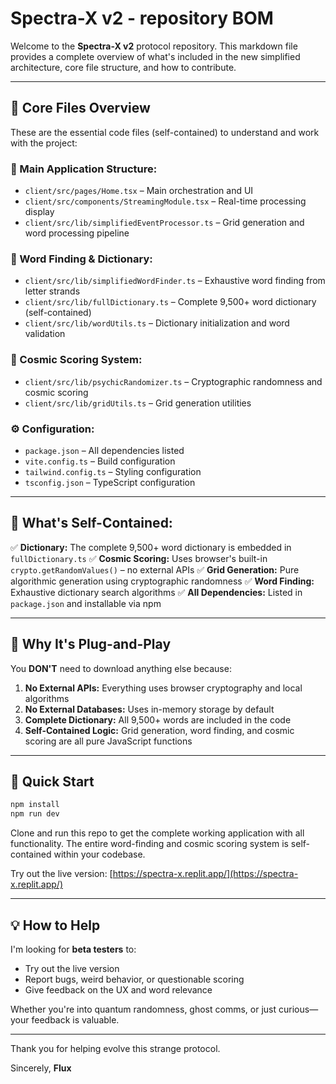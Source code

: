 # Spectra-X v2 - repository BOM

Welcome to the **Spectra-X v2** protocol repository. This markdown file provides a complete overview of what's included in the new simplified architecture, core file structure, and how to contribute.

---

## 📁 Core Files Overview

These are the essential code files (self-contained) to understand and work with the project:

### 🧩 Main Application Structure:

* `client/src/pages/Home.tsx` – Main orchestration and UI
* `client/src/components/StreamingModule.tsx` – Real-time processing display
* `client/src/lib/simplifiedEventProcessor.ts` – Grid generation and word processing pipeline

### 🧠 Word Finding & Dictionary:

* `client/src/lib/simplifiedWordFinder.ts` – Exhaustive word finding from letter strands
* `client/src/lib/fullDictionary.ts` – Complete 9,500+ word dictionary (self-contained)
* `client/src/lib/wordUtils.ts` – Dictionary initialization and word validation

### 🔮 Cosmic Scoring System:

* `client/src/lib/psychicRandomizer.ts` – Cryptographic randomness and cosmic scoring
* `client/src/lib/gridUtils.ts` – Grid generation utilities

### ⚙️ Configuration:

* `package.json` – All dependencies listed
* `vite.config.ts` – Build configuration
* `tailwind.config.ts` – Styling configuration
* `tsconfig.json` – TypeScript configuration

---

## 🧷 What's Self-Contained:

✅ **Dictionary:** The complete 9,500+ word dictionary is embedded in `fullDictionary.ts`
✅ **Cosmic Scoring:** Uses browser's built-in `crypto.getRandomValues()` – no external APIs
✅ **Grid Generation:** Pure algorithmic generation using cryptographic randomness
✅ **Word Finding:** Exhaustive dictionary search algorithms
✅ **All Dependencies:** Listed in `package.json` and installable via npm

---

## 🧠 Why It's Plug-and-Play

You **DON'T** need to download anything else because:

1. **No External APIs:** Everything uses browser cryptography and local algorithms
2. **No External Databases:** Uses in-memory storage by default
3. **Complete Dictionary:** All 9,500+ words are included in the code
4. **Self-Contained Logic:** Grid generation, word finding, and cosmic scoring are all pure JavaScript functions

---

## 🚀 Quick Start

```bash
npm install
npm run dev
```

Clone and run this repo to get the complete working application with all functionality.
The entire word-finding and cosmic scoring system is self-contained within your codebase.

Try out the live version: [https://spectra-x.replit.app/](https://spectra-x.replit.app/)

---

## 💡 How to Help

I'm looking for **beta testers** to:

* Try out the live version
* Report bugs, weird behavior, or questionable scoring
* Give feedback on the UX and word relevance

Whether you're into quantum randomness, ghost comms, or just curious—your feedback is valuable.

---

Thank you for helping evolve this strange protocol.

Sincerely,
**Flux**
